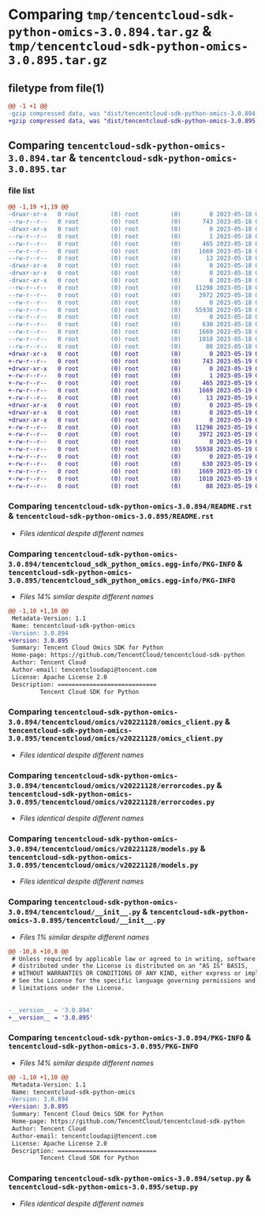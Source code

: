 # Comparing `tmp/tencentcloud-sdk-python-omics-3.0.894.tar.gz` & `tmp/tencentcloud-sdk-python-omics-3.0.895.tar.gz`

## filetype from file(1)

```diff
@@ -1 +1 @@
-gzip compressed data, was "dist/tencentcloud-sdk-python-omics-3.0.894.tar", last modified: Thu May 18 00:33:05 2023, max compression
+gzip compressed data, was "dist/tencentcloud-sdk-python-omics-3.0.895.tar", last modified: Fri May 19 02:56:44 2023, max compression
```

## Comparing `tencentcloud-sdk-python-omics-3.0.894.tar` & `tencentcloud-sdk-python-omics-3.0.895.tar`

### file list

```diff
@@ -1,19 +1,19 @@
-drwxr-xr-x   0 root         (0) root         (0)        0 2023-05-18 00:33:05.000000 tencentcloud-sdk-python-omics-3.0.894/
--rw-r--r--   0 root         (0) root         (0)      743 2023-05-18 00:33:04.000000 tencentcloud-sdk-python-omics-3.0.894/README.rst
-drwxr-xr-x   0 root         (0) root         (0)        0 2023-05-18 00:33:05.000000 tencentcloud-sdk-python-omics-3.0.894/tencentcloud_sdk_python_omics.egg-info/
--rw-r--r--   0 root         (0) root         (0)        1 2023-05-18 00:33:05.000000 tencentcloud-sdk-python-omics-3.0.894/tencentcloud_sdk_python_omics.egg-info/dependency_links.txt
--rw-r--r--   0 root         (0) root         (0)      465 2023-05-18 00:33:05.000000 tencentcloud-sdk-python-omics-3.0.894/tencentcloud_sdk_python_omics.egg-info/SOURCES.txt
--rw-r--r--   0 root         (0) root         (0)     1669 2023-05-18 00:33:05.000000 tencentcloud-sdk-python-omics-3.0.894/tencentcloud_sdk_python_omics.egg-info/PKG-INFO
--rw-r--r--   0 root         (0) root         (0)       13 2023-05-18 00:33:05.000000 tencentcloud-sdk-python-omics-3.0.894/tencentcloud_sdk_python_omics.egg-info/top_level.txt
-drwxr-xr-x   0 root         (0) root         (0)        0 2023-05-18 00:33:05.000000 tencentcloud-sdk-python-omics-3.0.894/tencentcloud/
-drwxr-xr-x   0 root         (0) root         (0)        0 2023-05-18 00:33:05.000000 tencentcloud-sdk-python-omics-3.0.894/tencentcloud/omics/
-drwxr-xr-x   0 root         (0) root         (0)        0 2023-05-18 00:33:05.000000 tencentcloud-sdk-python-omics-3.0.894/tencentcloud/omics/v20221128/
--rw-r--r--   0 root         (0) root         (0)    11298 2023-05-18 00:33:04.000000 tencentcloud-sdk-python-omics-3.0.894/tencentcloud/omics/v20221128/omics_client.py
--rw-r--r--   0 root         (0) root         (0)     3972 2023-05-18 00:33:04.000000 tencentcloud-sdk-python-omics-3.0.894/tencentcloud/omics/v20221128/errorcodes.py
--rw-r--r--   0 root         (0) root         (0)        0 2023-05-18 00:33:04.000000 tencentcloud-sdk-python-omics-3.0.894/tencentcloud/omics/v20221128/__init__.py
--rw-r--r--   0 root         (0) root         (0)    55938 2023-05-18 00:33:04.000000 tencentcloud-sdk-python-omics-3.0.894/tencentcloud/omics/v20221128/models.py
--rw-r--r--   0 root         (0) root         (0)        0 2023-05-18 00:33:04.000000 tencentcloud-sdk-python-omics-3.0.894/tencentcloud/omics/__init__.py
--rw-r--r--   0 root         (0) root         (0)      630 2023-05-18 00:33:04.000000 tencentcloud-sdk-python-omics-3.0.894/tencentcloud/__init__.py
--rw-r--r--   0 root         (0) root         (0)     1669 2023-05-18 00:33:05.000000 tencentcloud-sdk-python-omics-3.0.894/PKG-INFO
--rw-r--r--   0 root         (0) root         (0)     1010 2023-05-18 00:33:04.000000 tencentcloud-sdk-python-omics-3.0.894/setup.py
--rw-r--r--   0 root         (0) root         (0)       88 2023-05-18 00:33:05.000000 tencentcloud-sdk-python-omics-3.0.894/setup.cfg
+drwxr-xr-x   0 root         (0) root         (0)        0 2023-05-19 02:56:44.000000 tencentcloud-sdk-python-omics-3.0.895/
+-rw-r--r--   0 root         (0) root         (0)      743 2023-05-19 02:56:44.000000 tencentcloud-sdk-python-omics-3.0.895/README.rst
+drwxr-xr-x   0 root         (0) root         (0)        0 2023-05-19 02:56:44.000000 tencentcloud-sdk-python-omics-3.0.895/tencentcloud_sdk_python_omics.egg-info/
+-rw-r--r--   0 root         (0) root         (0)        1 2023-05-19 02:56:44.000000 tencentcloud-sdk-python-omics-3.0.895/tencentcloud_sdk_python_omics.egg-info/dependency_links.txt
+-rw-r--r--   0 root         (0) root         (0)      465 2023-05-19 02:56:44.000000 tencentcloud-sdk-python-omics-3.0.895/tencentcloud_sdk_python_omics.egg-info/SOURCES.txt
+-rw-r--r--   0 root         (0) root         (0)     1669 2023-05-19 02:56:44.000000 tencentcloud-sdk-python-omics-3.0.895/tencentcloud_sdk_python_omics.egg-info/PKG-INFO
+-rw-r--r--   0 root         (0) root         (0)       13 2023-05-19 02:56:44.000000 tencentcloud-sdk-python-omics-3.0.895/tencentcloud_sdk_python_omics.egg-info/top_level.txt
+drwxr-xr-x   0 root         (0) root         (0)        0 2023-05-19 02:56:44.000000 tencentcloud-sdk-python-omics-3.0.895/tencentcloud/
+drwxr-xr-x   0 root         (0) root         (0)        0 2023-05-19 02:56:44.000000 tencentcloud-sdk-python-omics-3.0.895/tencentcloud/omics/
+drwxr-xr-x   0 root         (0) root         (0)        0 2023-05-19 02:56:44.000000 tencentcloud-sdk-python-omics-3.0.895/tencentcloud/omics/v20221128/
+-rw-r--r--   0 root         (0) root         (0)    11298 2023-05-19 02:56:44.000000 tencentcloud-sdk-python-omics-3.0.895/tencentcloud/omics/v20221128/omics_client.py
+-rw-r--r--   0 root         (0) root         (0)     3972 2023-05-19 02:56:44.000000 tencentcloud-sdk-python-omics-3.0.895/tencentcloud/omics/v20221128/errorcodes.py
+-rw-r--r--   0 root         (0) root         (0)        0 2023-05-19 02:56:44.000000 tencentcloud-sdk-python-omics-3.0.895/tencentcloud/omics/v20221128/__init__.py
+-rw-r--r--   0 root         (0) root         (0)    55938 2023-05-19 02:56:44.000000 tencentcloud-sdk-python-omics-3.0.895/tencentcloud/omics/v20221128/models.py
+-rw-r--r--   0 root         (0) root         (0)        0 2023-05-19 02:56:44.000000 tencentcloud-sdk-python-omics-3.0.895/tencentcloud/omics/__init__.py
+-rw-r--r--   0 root         (0) root         (0)      630 2023-05-19 02:56:44.000000 tencentcloud-sdk-python-omics-3.0.895/tencentcloud/__init__.py
+-rw-r--r--   0 root         (0) root         (0)     1669 2023-05-19 02:56:44.000000 tencentcloud-sdk-python-omics-3.0.895/PKG-INFO
+-rw-r--r--   0 root         (0) root         (0)     1010 2023-05-19 02:56:44.000000 tencentcloud-sdk-python-omics-3.0.895/setup.py
+-rw-r--r--   0 root         (0) root         (0)       88 2023-05-19 02:56:44.000000 tencentcloud-sdk-python-omics-3.0.895/setup.cfg
```

### Comparing `tencentcloud-sdk-python-omics-3.0.894/README.rst` & `tencentcloud-sdk-python-omics-3.0.895/README.rst`

 * *Files identical despite different names*

### Comparing `tencentcloud-sdk-python-omics-3.0.894/tencentcloud_sdk_python_omics.egg-info/PKG-INFO` & `tencentcloud-sdk-python-omics-3.0.895/tencentcloud_sdk_python_omics.egg-info/PKG-INFO`

 * *Files 14% similar despite different names*

```diff
@@ -1,10 +1,10 @@
 Metadata-Version: 1.1
 Name: tencentcloud-sdk-python-omics
-Version: 3.0.894
+Version: 3.0.895
 Summary: Tencent Cloud Omics SDK for Python
 Home-page: https://github.com/TencentCloud/tencentcloud-sdk-python
 Author: Tencent Cloud
 Author-email: tencentcloudapi@tencent.com
 License: Apache License 2.0
 Description: ============================
         Tencent Cloud SDK for Python
```

### Comparing `tencentcloud-sdk-python-omics-3.0.894/tencentcloud/omics/v20221128/omics_client.py` & `tencentcloud-sdk-python-omics-3.0.895/tencentcloud/omics/v20221128/omics_client.py`

 * *Files identical despite different names*

### Comparing `tencentcloud-sdk-python-omics-3.0.894/tencentcloud/omics/v20221128/errorcodes.py` & `tencentcloud-sdk-python-omics-3.0.895/tencentcloud/omics/v20221128/errorcodes.py`

 * *Files identical despite different names*

### Comparing `tencentcloud-sdk-python-omics-3.0.894/tencentcloud/omics/v20221128/models.py` & `tencentcloud-sdk-python-omics-3.0.895/tencentcloud/omics/v20221128/models.py`

 * *Files identical despite different names*

### Comparing `tencentcloud-sdk-python-omics-3.0.894/tencentcloud/__init__.py` & `tencentcloud-sdk-python-omics-3.0.895/tencentcloud/__init__.py`

 * *Files 1% similar despite different names*

```diff
@@ -10,8 +10,8 @@
 # Unless required by applicable law or agreed to in writing, software
 # distributed under the License is distributed on an "AS IS" BASIS,
 # WITHOUT WARRANTIES OR CONDITIONS OF ANY KIND, either express or implied.
 # See the License for the specific language governing permissions and
 # limitations under the License.
 
 
-__version__ = '3.0.894'
+__version__ = '3.0.895'
```

### Comparing `tencentcloud-sdk-python-omics-3.0.894/PKG-INFO` & `tencentcloud-sdk-python-omics-3.0.895/PKG-INFO`

 * *Files 14% similar despite different names*

```diff
@@ -1,10 +1,10 @@
 Metadata-Version: 1.1
 Name: tencentcloud-sdk-python-omics
-Version: 3.0.894
+Version: 3.0.895
 Summary: Tencent Cloud Omics SDK for Python
 Home-page: https://github.com/TencentCloud/tencentcloud-sdk-python
 Author: Tencent Cloud
 Author-email: tencentcloudapi@tencent.com
 License: Apache License 2.0
 Description: ============================
         Tencent Cloud SDK for Python
```

### Comparing `tencentcloud-sdk-python-omics-3.0.894/setup.py` & `tencentcloud-sdk-python-omics-3.0.895/setup.py`

 * *Files identical despite different names*

